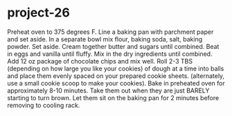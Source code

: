 # project-26
Preheat oven to 375 degrees F. Line a baking pan with parchment paper and set aside.
In a separate bowl mix flour, baking soda, salt, baking powder. Set aside.
Cream together butter and sugars until combined.
Beat in eggs and vanilla until fluffy.
Mix in the dry ingredients until combined.
Add 12 oz package of chocolate chips and mix well.
Roll 2-3 TBS (depending on how large you like your cookies) of dough at a time into balls and place them evenly spaced on your prepared cookie sheets. (alternately, use a small cookie scoop to make your cookies).
Bake in preheated oven for approximately 8-10 minutes. Take them out when they are just BARELY starting to turn brown.
Let them sit on the baking pan for 2 minutes before removing to cooling rack.

